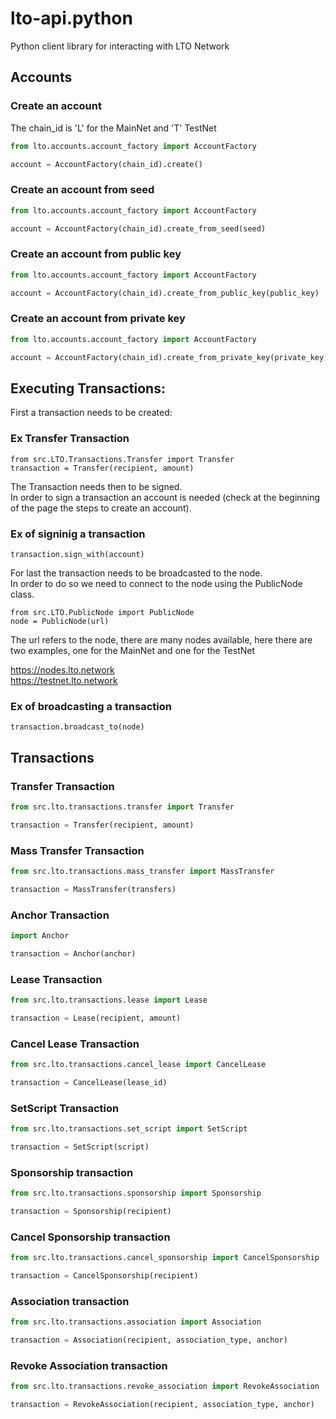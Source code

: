 # lto-api.python
Python client library for interacting with LTO Network


## Accounts

### Create an account
The chain_id is 'L' for the MainNet and 'T' TestNet

```python
from lto.accounts.account_factory import AccountFactory

account = AccountFactory(chain_id).create()
```
### Create an account from seed

```python
from lto.accounts.account_factory import AccountFactory

account = AccountFactory(chain_id).create_from_seed(seed)
```

### Create an account from public key

```python
from lto.accounts.account_factory import AccountFactory

account = AccountFactory(chain_id).create_from_public_key(public_key)
```

### Create an account from private key

```python
from lto.accounts.account_factory import AccountFactory

account = AccountFactory(chain_id).create_from_private_key(private_key)
```

## Executing Transactions:
First a transaction needs to be created:
### Ex Transfer Transaction
```
from src.LTO.Transactions.Transfer import Transfer
transaction = Transfer(recipient, amount)
```
The Transaction needs then to be signed. <br/>
In order to sign a transaction an account is needed (check at the beginning of the page the steps to create an account).

### Ex of signinig a transaction
```
transaction.sign_with(account)
```
For last the transaction needs to be broadcasted to the node. <br/>
In order to do so we need to connect to the node using the PublicNode class.

```
from src.LTO.PublicNode import PublicNode
node = PublicNode(url)
```
The url refers to the node, there are many nodes available, here there are two examples, one for the MainNet and one for the TestNet <br/>

https://nodes.lto.network <br/>
https://testnet.lto.network

### Ex of broadcasting a transaction
```
transaction.broadcast_to(node)
```

## Transactions
### Transfer Transaction

```python
from src.lto.transactions.transfer import Transfer

transaction = Transfer(recipient, amount)
```

### Mass Transfer Transaction

```python
from src.lto.transactions.mass_transfer import MassTransfer

transaction = MassTransfer(transfers)
```
### Anchor Transaction

```python
import Anchor

transaction = Anchor(anchor)
```
### Lease Transaction

```python
from src.lto.transactions.lease import Lease

transaction = Lease(recipient, amount)
```
### Cancel Lease Transaction

```python
from src.lto.transactions.cancel_lease import CancelLease

transaction = CancelLease(lease_id)
```

### SetScript Transaction

```python
from src.lto.transactions.set_script import SetScript

transaction = SetScript(script)
```

### Sponsorship transaction

```python
from src.lto.transactions.sponsorship import Sponsorship

transaction = Sponsorship(recipient)
```

### Cancel Sponsorship transaction

```python
from src.lto.transactions.cancel_sponsorship import CancelSponsorship

transaction = CancelSponsorship(recipient)
```

### Association transaction

```python
from src.lto.transactions.association import Association

transaction = Association(recipient, association_type, anchor)
```
### Revoke Association transaction

```python
from src.lto.transactions.revoke_association import RevokeAssociation

transaction = RevokeAssociation(recipient, association_type, anchor)
```
